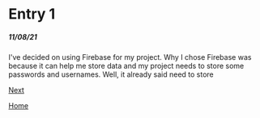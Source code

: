 # Entry 1
##### 11/08/21

  I've decided on using Firebase for my project. Why I chose Firebase was because it can help me store data and my project needs to store some passwords and usernames. Well, it already said need to store

[Next](entry02.md)

[Home](../README.md)
